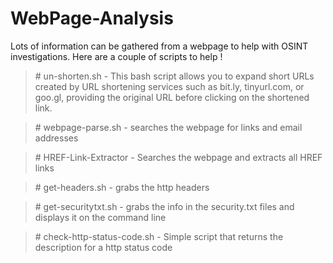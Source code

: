 # WebPage-Analysis

Lots of information can be gathered from a webpage to help with OSINT investigations. Here are a couple of scripts to help !

>\# un-shorten.sh - This bash script allows you to expand short URLs created by URL shortening services such as bit.ly, tinyurl.com, or goo.gl, providing the original URL before clicking on the shortened link.<br>

>\# webpage-parse.sh - searches the webpage for links and email addresses<br>

>\# HREF-Link-Extractor - Searches the webpage and extracts all HREF links

>\# get-headers.sh - grabs the http headers <br>

>\# get-securitytxt.sh - grabs the info in the security.txt files and displays it on the command line

>\# check-http-status-code.sh - Simple script that returns the description for a http status code

